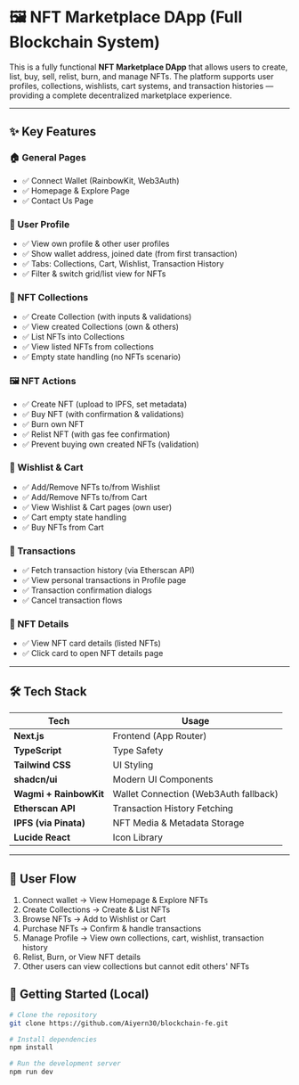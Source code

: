 # 🖼️ NFT Marketplace DApp (Full Blockchain System)

This is a fully functional **NFT Marketplace DApp** that allows users to create, list, buy, sell, relist, burn, and manage NFTs. The platform supports user profiles, collections, wishlists, cart systems, and transaction histories — providing a complete decentralized marketplace experience.

---

## ✨ Key Features

### 🏠 General Pages

- ✅ Connect Wallet (RainbowKit, Web3Auth)
- ✅ Homepage & Explore Page
- ✅ Contact Us Page

### 🧑 User Profile

- ✅ View own profile & other user profiles
- ✅ Show wallet address, joined date (from first transaction)
- ✅ Tabs: Collections, Cart, Wishlist, Transaction History
- ✅ Filter & switch grid/list view for NFTs

### 🎨 NFT Collections

- ✅ Create Collection (with inputs & validations)
- ✅ View created Collections (own & others)
- ✅ List NFTs into Collections
- ✅ View listed NFTs from collections
- ✅ Empty state handling (no NFTs scenario)

### 🖼️ NFT Actions

- ✅ Create NFT (upload to IPFS, set metadata)
- ✅ Buy NFT (with confirmation & validations)
- ✅ Burn own NFT
- ✅ Relist NFT (with gas fee confirmation)
- ✅ Prevent buying own created NFTs (validation)

### 🛒 Wishlist & Cart

- ✅ Add/Remove NFTs to/from Wishlist
- ✅ Add/Remove NFTs to/from Cart
- ✅ View Wishlist & Cart pages (own user)
- ✅ Cart empty state handling
- ✅ Buy NFTs from Cart

### 🔄 Transactions

- ✅ Fetch transaction history (via Etherscan API)
- ✅ View personal transactions in Profile page
- ✅ Transaction confirmation dialogs
- ✅ Cancel transaction flows

### 📄 NFT Details

- ✅ View NFT card details (listed NFTs)
- ✅ Click card to open NFT details page

---

## 🛠️ Tech Stack

| Tech                   | Usage                                 |
| ---------------------- | ------------------------------------- |
| **Next.js**            | Frontend (App Router)                 |
| **TypeScript**         | Type Safety                           |
| **Tailwind CSS**       | UI Styling                            |
| **shadcn/ui**          | Modern UI Components                  |
| **Wagmi + RainbowKit** | Wallet Connection (Web3Auth fallback) |
| **Etherscan API**      | Transaction History Fetching          |
| **IPFS (via Pinata)**  | NFT Media & Metadata Storage          |
| **Lucide React**       | Icon Library                          |

---

## 📝 User Flow

1. Connect wallet → View Homepage & Explore NFTs
2. Create Collections → Create & List NFTs
3. Browse NFTs → Add to Wishlist or Cart
4. Purchase NFTs → Confirm & handle transactions
5. Manage Profile → View own collections, cart, wishlist, transaction history
6. Relist, Burn, or View NFT details
7. Other users can view collections but cannot edit others' NFTs

## 🚀 Getting Started (Local)

```bash
# Clone the repository
git clone https://github.com/Aiyern30/blockchain-fe.git

# Install dependencies
npm install

# Run the development server
npm run dev
```
